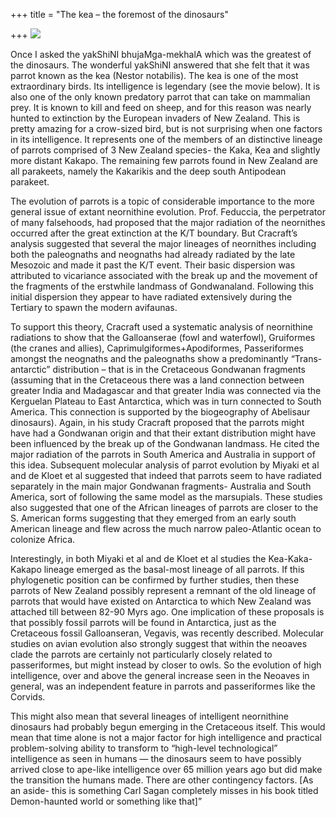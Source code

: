 +++
title = "The kea – the foremost of the dinosaurs"

+++
[![](https://i2.wp.com/bp3.blogger.com/_ZhvcTTaaD_4/RmTyiE5tW0I/AAAAAAAAAJs/8uAzXlH7Vo8/s320/kea.jpg)](http://bp3.blogger.com/_ZhvcTTaaD_4/RmTyiE5tW0I/AAAAAAAAAJs/8uAzXlH7Vo8/s1600-h/kea.jpg)

Once I asked the yakShiNI bhujaMga-mekhalA which was the greatest of the
dinosaurs. The wonderful yakShiNI answered that she felt that it was
parrot known as the kea (Nestor notabilis). The kea is one of the most
extraordinary birds. Its intelligence is legendary (see the movie
below). It is also one of the only known predatory parrot that can take
on mammalian prey. It is known to kill and feed on sheep, and for this
reason was nearly hunted to extinction by the European invaders of New
Zealand. This is pretty amazing for a crow-sized bird, but is not
surprising when one factors in its intelligence. It represents one of
the members of an distinctive lineage of parrots comprised of 3 New
Zealand species- the Kaka, Kea and slightly more distant Kakapo. The
remaining few parrots found in New Zealand are all parakeets, namely the
Kakarikis and the deep south Antipodean parakeet.

The evolution of parrots is a topic of considerable importance to the
more general issue of extant neornithine evolution. Prof. Feduccia, the
perpetrator of many falsehoods, had proposed that the major radiation of
the neornithes occurred after the great extinction at the K/T boundary.
But Cracraft’s analysis suggested that several the major lineages of
neornithes including both the paleognaths and neognaths had already
radiated by the late Mesozoic and made it past the K/T event. Their
basic dispersion was attributed to vicariance associated with the break
up and the movement of the fragments of the erstwhile landmass of
Gondwanaland. Following this initial dispersion they appear to have
radiated extensively during the Tertiary to spawn the modern avifaunas.

To support this theory, Cracraft used a systematic analysis of
neornithine radiations to show that the Galloanserae (fowl and
waterfowl), Gruiformes (the cranes and allies),
Caprimulgiformes+Apodiformes, Passeriformes amongst the neognaths and
the paleognaths show a predominantly “Trans-antarctic” distribution –
that is in the Cretaceous Gondwanan fragments (assuming that in the
Cretaceous there was a land connection between greater India and
Madagascar and that greater India was connected via the Kerguelan
Plateau to East Antarctica, which was in turn connected to South
America. This connection is supported by the biogeography of Abelisaur
dinosaurs). Again, in his study Cracraft proposed that the parrots might
have had a Gondwanan origin and that their extant distribution might
have been influenced by the break up of the Gondwanan landmass. He cited
the major radiation of the parrots in South America and Australia in
support of this idea. Subsequent molecular analysis of parrot evolution
by Miyaki et al and de Kloet et al suggested that indeed that parrots
seem to have radiated separately in the main major Gondwanan fragments-
Australia and South America, sort of following the same model as the
marsupials. These studies also suggested that one of the African
lineages of parrots are closer to the S. American forms suggesting that
they emerged from an early south American lineage and flew across the
much narrow paleo-Atlantic ocean to colonize Africa.

Interestingly, in both Miyaki et al and de Kloet et al studies the
Kea-Kaka-Kakapo lineage emerged as the basal-most lineage of all
parrots. If this phylogenetic position can be confirmed by further
studies, then these parrots of New Zealand possibly represent a remnant
of the old lineage of parrots that would have existed on Antarctica to
which New Zealand was attached till between 82-90 Myrs ago. One
implication of these proposals is that possibly fossil parrots will be
found in Antarctica, just as the Cretaceous fossil Galloanseran,
Vegavis, was recently described. Molecular studies on avian evolution
also strongly suggest that within the neoaves clade the parrots are
certainly not particularly closely related to passeriformes, but might
instead by closer to owls. So the evolution of high intelligence, over
and above the general increase seen in the Neoaves in general, was an
independent feature in parrots and passeriformes like the Corvids.

This might also mean that several lineages of intelligent neornithine
dinosaurs had probably begun emerging in the Cretaceous itself. This
would mean that time alone is not a major factor for high intelligence
and practical problem-solving ability to transform to “high-level
technological” intelligence as seen in humans — the dinosaurs seem to
have possibly arrived close to ape-like intelligence over 65 million
years ago but did make the transition the humans made. There are other
contingency factors. \[As an aside- this is something Carl Sagan
completely misses in his book titled Demon-haunted world or something
like that\]”
